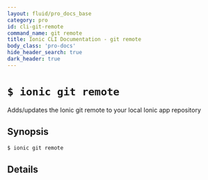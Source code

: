 ```yaml
---
layout: fluid/pro_docs_base
category: pro
id: cli-git-remote
command_name: git remote
title: Ionic CLI Documentation - git remote
body_class: 'pro-docs'
hide_header_search: true
dark_header: true
---
```


# `$ ionic git remote`
Adds/updates the Ionic git remote to your local Ionic app repository
## Synopsis

```bash
$ ionic git remote 
```
  
## Details






